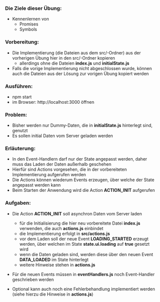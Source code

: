 ### Die Ziele dieser Übung:
* Kennenlernen von
  * Promises
  * Symbols

### Vorbereitung:
* Die Implementierung (die Dateien aus dem src/-Ordner) aus der vorherigen Übung hier in den src/-Ordner kopieren
  * allerdings ohne die Dateien __index.js__ und __initialState.js__
* Falls die vorige Implementierung nicht abgeschlossen wurde, können auch die Dateien aus der Lösung zur vorigen
  Übung kopiert werden

### Ausführen:
* npm start
* im Browser:
  http://localhost:3000
  öffnen

### Problem:
* Bisher werden nur Dummy-Daten, die in __initialState.js__ hinterlegt sind, genutzt
* Es sollen initial Daten vom Server geladen werden

### Erläuterung:
* In den Event-Handlern darf nur der State angepasst werden, daher muss das Laden der Daten außerhalb geschehen
* Hierfür sind Actions vorgesehen, die in der vorbereiteten Implementierung aufgerufen werden
* Die Actions können wiederum Events erzeugen, über welche der State angepasst werden kann
* Beim Starten der Anwendung wird die Action __ACTION_INIT__ aufgerufen

### Aufgaben:
* Die Action __ACTION_INIT__ soll asynchron Daten vom Server laden
  * für die Initialisierung die hier neu vorbereitete Datei __index.js__ verwenden, die auch __actions.js__ einbindet
  * die Implementierung erfolgt in __src/actions.js__
  * vor dem Laden soll der neue Event __LOADING_STARTED__ erzeugt werden, über welchen im State __state.ui.loading__
    auf __true__ gesetzt wird
  * wenn die Daten geladen sind, werden diese über den neuen Event __DATA_LOADED__ im State hinterlegt
  * weitere Hinweise stehen in __actions.js__
    
* Für die neuen Events müssen in __eventHandlers.js__ noch Event-Handler geschrieben werden

* Optional kann auch noch eine Fehlerbehandlung implementiert werden (siehe hierzu die Hinweise in __actions.js__)
